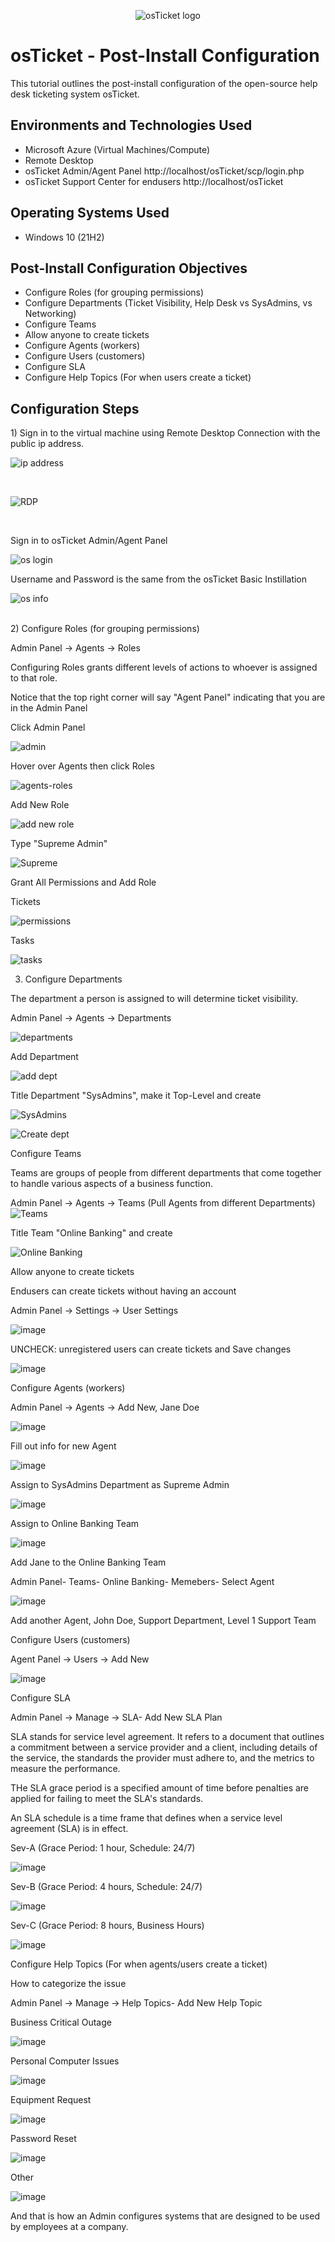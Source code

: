 <p align="center">
<img src="https://i.imgur.com/Clzj7Xs.png" alt="osTicket logo"/>
</p>

<h1>osTicket - Post-Install Configuration</h1>
This tutorial outlines the post-install configuration of the open-source help desk ticketing system osTicket.<br />




<h2>Environments and Technologies Used</h2>

- Microsoft Azure (Virtual Machines/Compute)
- Remote Desktop
- osTicket Admin/Agent Panel http://localhost/osTicket/scp/login.php
- osTicket Support Center for endusers http://localhost/osTicket

<h2>Operating Systems Used </h2>

- Windows 10</b> (21H2)

<h2>Post-Install Configuration Objectives</h2>

- Configure Roles (for grouping permissions)
- Configure Departments (Ticket Visibility, Help Desk vs SysAdmins, vs Networking)
- Configure Teams
- Allow anyone to create tickets
- Configure Agents (workers)
- Configure Users (customers)
- Configure SLA
- Configure Help Topics (For when users create a ticket)

<h2>Configuration Steps</h2>
1) Sign in to the virtual machine using Remote Desktop Connection with the public ip address.
<p>

![ip address](https://github.com/user-attachments/assets/6b56414b-1807-46e9-ad57-b2b68123fb90)


</p>
<p>

 



</p>
<br />


<p>

![RDP](https://github.com/user-attachments/assets/1bb43f38-8d14-40d8-b05d-a9513ab85f27)

</p>
<p>
</p>
<br />

Sign in to osTicket Admin/Agent Panel
<p>

![os login](https://github.com/user-attachments/assets/4f23c248-cdec-48be-b9d0-1e241a70cb38)

Username and Password is the same from the osTicket Basic Instillation 

 ![os info](https://github.com/user-attachments/assets/925cd202-f93b-4660-a419-a6f46b56580b)

</p>
<p>
</p>
<br />
2) Configure Roles (for grouping permissions)

Admin Panel -> Agents -> Roles


Configuring Roles grants different levels of actions to whoever is assigned to that role.

Notice that the top right corner will say "Agent Panel" indicating that you are in the Admin Panel

Click Admin Panel

![admin](https://github.com/user-attachments/assets/87d7b2dc-92c4-44b0-b826-5860d7b4f2d0)


Hover over Agents then click Roles

![agents-roles](https://github.com/user-attachments/assets/67cfb1dc-16e9-4736-b32c-4fae29116dcf)

Add New Role

![add new role](https://github.com/user-attachments/assets/4306162b-c353-4d73-a427-3cd987445f29)


Type "Supreme Admin"

![Supreme](https://github.com/user-attachments/assets/be1aa1bd-e295-4976-928f-64c4c55260b5)















Grant All Permissions and Add Role

Tickets

![permissions](https://github.com/user-attachments/assets/ad074dc0-cd04-4902-a73b-1b89431095d9)


Tasks

![tasks](https://github.com/user-attachments/assets/831acbef-b5ec-41c6-8514-e1e4f6048a2b)


3) Configure Departments

The department a person is assigned to will determine ticket visibility.

Admin Panel -> Agents -> Departments

![departments](https://github.com/user-attachments/assets/5d6069f0-3d1e-4ae0-9c85-25b9210e6dd5)

Add Department

![add dept](https://github.com/user-attachments/assets/e961caa3-2829-4a97-920d-6999fae76a5c)


Title Department "SysAdmins", make it Top-Level and create

![SysAdmins](https://github.com/user-attachments/assets/be34a860-84fd-4ce6-a87b-1617e90b099a)

  ![Create dept](https://github.com/user-attachments/assets/6c41d7c4-206a-41be-8631-0a4cc7d96d67)




Configure Teams

Teams are groups of people from different departments that come together to handle various aspects of a business function.

Admin Panel -> Agents -> Teams (Pull Agents from different Departments)
![Teams](https://github.com/user-attachments/assets/e24b3f4a-b777-4e81-aa3b-439942c71db9)


Title Team "Online Banking" and create

![Online Banking](https://github.com/user-attachments/assets/c8a256f0-9055-4fa6-a610-7115630d0f1c)


Allow anyone to create tickets

Endusers can create tickets without having an account

Admin Panel -> Settings -> User Settings

![image](https://github.com/user-attachments/assets/9abbb37b-3bb4-4ed4-ba22-18b96d5e281b)




UNCHECK: unregistered users can create tickets and Save changes

![image](https://github.com/user-attachments/assets/3d2d2ab5-878c-461c-b0bf-b0cd9c08e909)

Configure Agents (workers)

Admin Panel -> Agents -> Add New, Jane Doe

![image](https://github.com/user-attachments/assets/c9fd36ee-f59b-48cf-94f2-5e86309d8bde)


Fill out info for new Agent

![image](https://github.com/user-attachments/assets/cc543aa9-b4da-4e39-b816-d7c7a12f4a50)

Assign to SysAdmins Department as Supreme Admin

![image](https://github.com/user-attachments/assets/bdef5491-ad69-4033-bb3d-cab9ddcf8137)

Assign to Online Banking Team

![image](https://github.com/user-attachments/assets/0255c4a4-c9fb-4f5f-b4b2-d959d0a3427f)


Add Jane to the Online Banking Team

Admin Panel- Teams- Online Banking- Memebers- Select Agent

![image](https://github.com/user-attachments/assets/93a71821-0bea-43a9-a114-f386468abb43)


Add another Agent, John Doe, Support Department, Level 1 Support Team


Configure Users (customers)

Agent Panel -> Users -> Add New

![image](https://github.com/user-attachments/assets/1b7474f9-7880-4b86-b927-8d8244395e9a)

Configure SLA

Admin Panel -> Manage -> SLA- Add New SLA Plan

SLA stands for service level agreement. It refers to a document that outlines a commitment between a service provider and a client, including details of the service, the standards the provider must adhere to, and the metrics to measure the performance.

THe SLA grace period is a specified amount of time before penalties are applied for failing to meet the SLA's standards.

An SLA schedule is a time frame that defines when a service level agreement (SLA) is in effect.

Sev-A (Grace Period: 1 hour, Schedule: 24/7)

![image](https://github.com/user-attachments/assets/9ca9f9c1-4f29-4cb6-ac56-ca62a030de97)


Sev-B (Grace Period: 4 hours, Schedule: 24/7)

![image](https://github.com/user-attachments/assets/e12e1d30-101b-4152-9988-e75d079106e4)

Sev-C (Grace Period: 8 hours, Business Hours)

![image](https://github.com/user-attachments/assets/e2f405c1-7ffa-4c80-abc6-414db57ffd61)

Configure Help Topics (For when agents/users create a ticket)

How to categorize the issue

Admin Panel -> Manage -> Help Topics- Add New Help Topic

Business Critical Outage

![image](https://github.com/user-attachments/assets/88878752-51b3-439d-97c9-1e9689864409)


Personal Computer Issues

![image](https://github.com/user-attachments/assets/d70792be-26e5-41fb-8945-a8bf73adc622)


Equipment Request

![image](https://github.com/user-attachments/assets/8cea545f-2728-40d7-ae13-baf211515bed)


Password Reset

![image](https://github.com/user-attachments/assets/c1b4abc5-e305-43a8-98ad-7aa5cca6384f)


Other

![image](https://github.com/user-attachments/assets/f9fa40bf-7661-4bf3-8946-9739fc34d2dd)


And that is how an Admin configures systems that are designed to be used by employees at a company.






 
